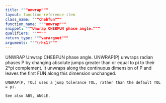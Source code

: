 ```yaml
---
title: """unwrap"""
layout: function-reference-item
class_name: """chebfun"""
function_name: """unwrap"""
snippet: """Unwrap CHEBFUN phase angle."""
qualifiers: """"""
return_type: """varargout"""
arguments: """(rhs1)"""
---
```


 UNWRAP   Unwrap CHEBFUN phase angle.
    UNWRAP(P) unwraps radian phases P by changing absolute jumps greater than or
    equal to pi to their 2*pi complement. It unwraps along the continuous
    dimension of P and leaves the first FUN along this dimension unchanged.
 
    UNWRAP(P, TOL) uses a jump tolerance TOL, rather than the default TOL = pi.
 
    See also ABS, ANGLE.
